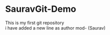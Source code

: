 # SauravGit-Demo
This is my first git repository
<br>
i have added a new line as author mod- (Saurav)
